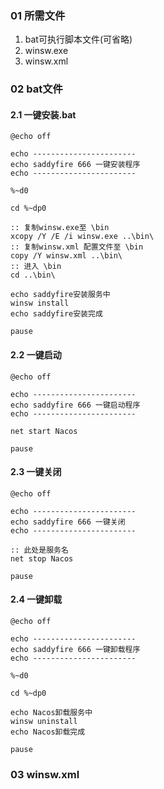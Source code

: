 ### 01 所需文件
1. bat可执行脚本文件(可省略)
2. winsw.exe
3. winsw.xml

### 02 bat文件
#### 2.1 一键安装.bat
```shell
@echo off

echo -----------------------
echo saddyfire 666 一键安装程序
echo -----------------------

%~d0

cd %~dp0

:: 复制winsw.exe至 \bin
xcopy /Y /E /i winsw.exe ..\bin\
:: 复制winsw.xml 配置文件至 \bin
copy /Y winsw.xml ..\bin\
:: 进入 \bin
cd ..\bin\

echo saddyfire安装服务中
winsw install
echo saddyfire安装完成

pause

```

#### 2.2 一键启动
```shell
@echo off

echo -----------------------
echo saddyfire 666 一键启动程序
echo ----------------------- 

net start Nacos

pause

```
#### 2.3 一键关闭
```shell
@echo off

echo -----------------------
echo saddyfire 666 一键关闭
echo -----------------------

:: 此处是服务名
net stop Nacos

pause

```
#### 2.4 一键卸载
```shell
@echo off

echo -----------------------
echo saddyfire 666 一键卸载程序
echo -----------------------

%~d0

cd %~dp0

echo Nacos卸载服务中
winsw uninstall
echo Nacos卸载完成

pause

```


### 03 winsw.xml
